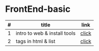 # FrontEnd-basic
|#|title|link|
|-|-|-|
|1|intro to web & install tools |[click ](./classes/class.md)
|2|tags in html & list | [click](./classes/index.html)